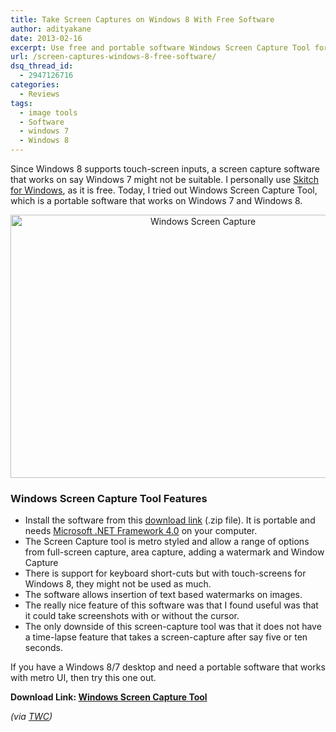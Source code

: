 ```yaml
---
title: Take Screen Captures on Windows 8 With Free Software
author: adityakane
date: 2013-02-16
excerpt: Use free and portable software Windows Screen Capture Tool for Windows 8, to take full and selected area screenshots with options to add watermark.
url: /screen-captures-windows-8-free-software/
dsq_thread_id:
  - 2947126716
categories:
  - Reviews
tags:
  - image tools
  - Software
  - windows 7
  - Windows 8
---
```

Since Windows 8 supports touch-screen inputs, a screen capture software that works on say Windows 7 might not be suitable. I personally use [Skitch for Windows][1], as it is free. Today, I tried out Windows Screen Capture Tool, which is a portable software that works on Windows 7 and Windows 8.

<p style="text-align: center;">
  <a href="http://cdn.devilsworkshop.org/files/2013/02/Windows-Screen-Capture.png"><img class="aligncenter size-medium wp-image-71554" alt="Windows Screen Capture" src="http://cdn.devilsworkshop.org/files/2013/02/Windows-Screen-Capture-600x421.png" width="600" height="421" /></a>
</p>

### Windows Screen Capture Tool Features

  * Install the software from this <a href="http://www.thewindowsclub.com/downloads/WSCTS.zip" onclick="_gaq.push(['_trackEvent', 'outbound-article', 'http://www.thewindowsclub.com/downloads/WSCTS.zip', 'download link']);" rel="nofollow">download link</a> (.zip file). It is portable and needs [Microsoft .NET Framework 4.0][2] on your computer.
  * The Screen Capture tool is metro styled and allow a range of options from full-screen capture, area capture, adding a watermark and Window Capture
  * There is support for keyboard short-cuts but with touch-screens for Windows 8, they might not be used as much.
  * The software allows insertion of text based watermarks on images.
  * The really nice feature of this software was that I found useful was that it could take screenshots with or without the cursor.
  * The only downside of this screen-capture tool was that it does not have a time-lapse feature that takes a screen-capture after say five or ten seconds.

If you have a Windows 8/7 desktop and need a portable software that works with metro UI, then try this one out.

**Download Link: <a href="http://www.thewindowsclub.com/downloads/WSCTS.zip" onclick="_gaq.push(['_trackEvent', 'outbound-article', 'http://www.thewindowsclub.com/downloads/WSCTS.zip', 'Windows Screen Capture Tool']);" rel="nofollow">Windows Screen Capture Tool</a>**

*(via *<a href="http://www.thewindowsclub.com/windows-screen-shot-capture-tool-free-download" onclick="_gaq.push(['_trackEvent', 'outbound-article', 'http://www.thewindowsclub.com/windows-screen-shot-capture-tool-free-download', 'TWC']);" ><em>TWC</em></a>*)*

 [1]: http://devilsworkshop.org/reviews/popular-image-editing-software-skitch-free-windows-8/67798/ "Review of Skitch for Windows"
 [2]: http://devilsworkshop.org/tips/download-microsoft-net-40-framework-offline-installer/34983/ "Microsoft .NET Framework 4.0 - Offline Installer"
